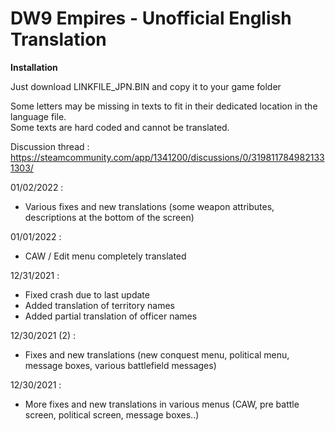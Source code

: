# DW9 Empires - Unofficial English Translation

**Installation**

Just download LINKFILE_JPN.BIN and copy it to your game folder

Some letters may be missing in texts to fit in their dedicated location in the language file.<br>
Some texts are hard coded and cannot be translated.

Discussion thread :<br>
https://steamcommunity.com/app/1341200/discussions/0/3198117849821331303/

01/02/2022 :<br>
* Various fixes and new translations (some weapon attributes, descriptions at the bottom of the screen)

01/01/2022 :<br>
* CAW / Edit menu completely translated

12/31/2021 :<br>
* Fixed crash due to last update
* Added translation of territory names
* Added partial translation of officer names

12/30/2021 (2) :<br>
* Fixes and new translations (new conquest menu, political menu, message boxes, various battlefield messages)

12/30/2021 :<br>
* More fixes and new translations in various menus (CAW, pre battle screen, political screen, message boxes..)
